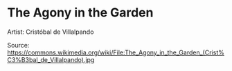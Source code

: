 # <hro-localize>The Agony in the Garden</hro-localize>

<hro-localize>Artist</hro-localize>: Cristóbal de Villalpando

<hro-localize>Source</hro-localize>: <https://commons.wikimedia.org/wiki/File:The_Agony_in_the_Garden_(Crist%C3%B3bal_de_Villalpando).jpg>